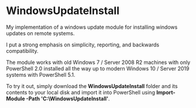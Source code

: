 # WindowsUpdateInstall
My implementation of a windows update module for installing windows updates on remote systems.

I put a strong emphasis on simplicity, reporting, and backwards compatibility.

The module works with old Windows 7 / Server 2008 R2 machines with only PowerShell 2.0 installed all the way up to modern Windows 10 / Server 2019 systems with PowerShell 5.1.

To try it out, simply download the **WindowsUpdateInstall** folder and its contents to your local disk and import it into PowerShell using **Import-Module -Path 'C:\WindowsUpdateInstall'**.
